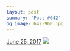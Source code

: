 ```yaml
---
layout: post
summary: 'Post #642'
og_image: 642-960.jpg
---
```


<p>
  <time><a href="/642">June 25, 2017</a></time>
  <a href="/642"><img src="{{ site.assets_url }}/642-480.jpg" srcset="{{ site.assets_url }}/642-240.jpg 240w, {{ site.assets_url }}/642-480.jpg 480w, {{ site.assets_url }}/642-720.jpg 720w, {{ site.assets_url }}/642-960.jpg 960w" sizes="(min-width: 700px) 50vw, calc(100vw - 2rem)" /></a>
</p>
